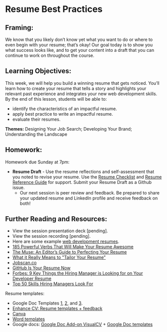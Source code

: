 # Resume Best Practices

## Framing: 

We know that you likely don’t know yet what you want to do or where to even begin with your resume; that’s okay! Our goal today is to show you what success looks like, and to get your content into a draft that you can continue to work on throughout the course.

## Learning Objectives:
This week, we will help you build a winning resume that gets noticed. You’ll learn how to create your resume that tells a story and highlights your relevant past experience and integrates your new web development skills. By the end of this lesson, students will be able to:
- identify the characteristics of an impactful resume.
- apply best practice to write an impactful resume.
- evaluate their resumes.

**Themes:** Designing Your Job Search; Developing Your Brand; Understanding the Landscape 

## Homework: 
Homework due Sunday at 7pm:
- **Resume Draft** - Use the resume reflections and self-assessment that you noted to revise your resume. Use the [Resume Checklist](https://docs.google.com/document/d/1tXVPjnKK0FkUPHJrxlEfGIVlZ4W0ponfYFjR2jViXf4/edit?usp=sharing) and [Resume Reference Guide](https://docs.google.com/document/d/1AHYLTZmmp8Xprfep3jcmNi73epYDKG2Rt_XTA6e9hLA/edit?usp=sharing) for support. Submit your Resume Draft as a Github issue. 
  - Our next session is peer review and feedback. Be prepared to share your updated resume and LinkedIn profile and receive feedback on both! 

## Further Reading and Resources:
- View the session presentation deck [pending].
- View the session recording [pending].
- Here are some example [web development resumes](https://drive.google.com/drive/folders/1vrhMq4STJzv7wVfyILdmGyu2hh18kl-A?usp=sharing).
- [185 Powerful Verbs That Will Make Your Resume Awesome](https://www.themuse.com/advice/185-powerful-verbs-that-will-make-your-resume-awesome)
- [The Muse: An Editor’s Guide to Perfecting Your Resume](https://www.themuse.com/advice/an-editors-guide-to-perfecting-your-resume)
- [What it Really Means to "Tailor Your Resume"](https://www.themuse.com/advice/what-it-really-means-to-tailor-your-resume)
- [Jobscan.co](www.jobscan.co)
- [GitHub Is Your Resume Now](https://anti-pattern.com/github-is-your-resume-now)
- [Forbes: 9 Key Things the Hiring Manager is Looking for on Your Developer Resume](http://www.forbes.com/sites/dailymuse/2016/02/09/9-key-things-the-hiring-manager-is-looking-for-on-your-developer-resume/#2d0f465234e8)
- [Top 50 Skills Hiring Managers Look For](https://www.linkedin.com/pulse/here-skills-hiring-managers-50-linkedin-top-companies-pope-chappell?published=t)

Resume templates: 
- Google Doc Templates [1](https://docs.google.com/document/d/1CjQ_SKl7W4jnHkcQ_jWluI9Ozkf69M1mSNeuSwgVXlE/edit), [2](https://docs.google.com/document/d/1Up-PqP5hdvboq4UQ0wmKThIk0coN4awH5Fti7dkm_u4/edit), and [3](https://docs.google.com/document/d/1pyiN6SkZd2729iHSjW1_fpv-aFaX3XYL_fX15snkzps/edit).
- [Enhance CV: Resume templates + feedback](https://enhancv.com/) 
- [Canva](https://www.canva.com/create/resumes/)
- [Word templates](https://www.themuse.com/advice/275-free-resume-templates-you-can-use-right-now?utm_source=Sailthru&utm_medium=email&utm_term=Daily%20Email%20List&utm_campaign=275%20Free%20Resume%20Templates%20That%27ll%20Make%20Your%20Life%20Easier)
- Google docs: [Google Doc Add-on VisualCV](https://www.visualcv.com/www/google-docs-resume-templates/)  + [Google Doc templates](https://docs.google.com/document/u/0/)
